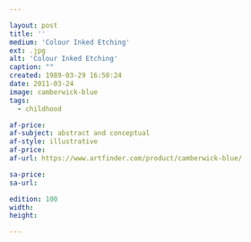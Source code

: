 ```yaml
---

layout: post
title: ''
medium: 'Colour Inked Etching'
ext: .jpg
alt: 'Colour Inked Etching'
caption: ""
created: 1989-03-29 16:50:24
date: 2011-03-24
image: camberwick-blue
tags:
  - childhood

af-price:
af-subject: abstract and conceptual
af-style: illustrative
af-price:
af-url: https://www.artfinder.com/product/camberwick-blue/

sa-price:
sa-url:

edition: 100
width:
height:

---
```


